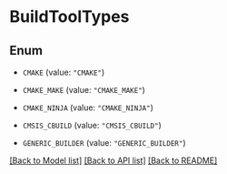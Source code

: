 <!--
Copyright (C) 2020-2025 Arm Limited or its affiliates and Contributors. All rights reserved.
SPDX-License-Identifier: Apache-2.0
-->
# BuildToolTypes

## Enum


* `CMAKE` (value: `"CMAKE"`)

* `CMAKE_MAKE` (value: `"CMAKE_MAKE"`)

* `CMAKE_NINJA` (value: `"CMAKE_NINJA"`)

* `CMSIS_CBUILD` (value: `"CMSIS_CBUILD"`)

* `GENERIC_BUILDER` (value: `"GENERIC_BUILDER"`)


[[Back to Model list]](../README.md#documentation-for-models) [[Back to API list]](../README.md#documentation-for-api-endpoints) [[Back to README]](../README.md)


